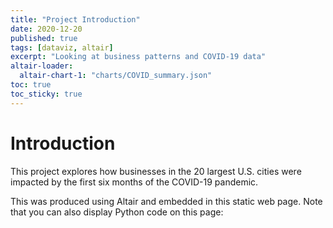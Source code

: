 ```yaml
---
title: "Project Introduction"
date: 2020-12-20
published: true
tags: [dataviz, altair]
excerpt: "Looking at business patterns and COVID-19 data"
altair-loader:
  altair-chart-1: "charts/COVID_summary.json"
toc: true
toc_sticky: true
---
```


# Introduction

This project explores how businesses in the 20 largest U.S. cities were impacted by the first six months of the COVID-19 pandemic.

<div id="altair-chart-1" width="800px" height="300px"></div>

This was produced using Altair and embedded in this static web page. Note that you can also display Python code on this page:
